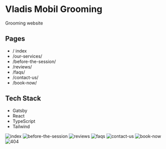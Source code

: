 # Vladis Mobil Grooming

Grooming website

## Pages

- / index
- /our-services/
- /before-the-session/
- /reviews/
- /faqs/
- /contact-us/
- /book-now/

## Tech Stack

- Gatsby
- React
- TypeScript
- Tailwind

![index](https://github.com/Leon740/vladis-mobil-grooming-frontend/src/assets/images/pages/index.jpg 'index')
![before-the-session](https://github.com/Leon740/vladis-mobil-grooming-frontend/src/assets/images/pages/before-the-session.jpg 'before-the-session')
![reviews](https://github.com/Leon740/vladis-mobil-grooming-frontend/src/assets/images/pages/reviews.jpg 'reviews')
![faqs](https://github.com/Leon740/vladis-mobil-grooming-frontend/src/assets/images/pages/faqs.jpg 'faqs')
![contact-us](https://github.com/Leon740/vladis-mobil-grooming-frontend/src/assets/images/pages/contact-us.jpg 'contact-us')
![book-now](https://github.com/Leon740/vladis-mobil-grooming-frontend/src/assets/images/pages/book-now.jpg 'book-now')
![404](https://github.com/Leon740/vladis-mobil-grooming-frontend/src/assets/images/pages/404.jpg '404')
